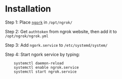 # Installation


Step 1: Place [`ngork`](https://ngrok.com/download) in `/opt/ngrok/`

Step 2: Get `authtoken` from ngrok website, then add it to `/opt/ngrok/ngrok.yml`

Step 3: Add `ngork.service` to `/etc/systemd/system/`

Step 4: Start ngork service by typing:
```
    systemctl daemon-reload
    systemctl enable ngrok.service
    systemctl start ngrok.service
```
